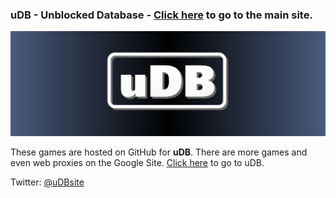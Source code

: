 ### uDB - Unblocked Database - [Click here](https://sites.google.com/view/udbgame) to go to the main site.

![uDB](/udb.jpg)

These games are hosted on GitHub for **uDB**.
There are more games and even web proxies on the Google Site. 
[Click here](https://sites.google.com/view/udbgame) to go to uDB.

Twitter: [@uDBsite](https://twitter.com/uDBsite)
